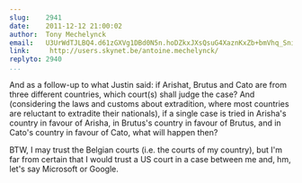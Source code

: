 ```yaml
---
slug:    2941
date:    2011-12-12 21:00:02
author:  Tony Mechelynck
email:   U3UrWdTJLBQ4.d61zGXVg1DBd0N5n.hoDZkxJXsQsuG4XaznKxZb+bmVhq_SniN0ERYw==
link:     http://users.skynet.be/antoine.mechelynck/
replyto: 2940
...
```


And as a follow-up to what Justin said: if Arishat, Brutus and Cato
are from three different countries, which court(s) shall judge the
case? And (considering the laws and customs about extradition, where
most countries are reluctant to extradite their nationals), if a
single case is tried in Arisha's country in favour of Arisha, in
Brutus's country in favour of Brutus, and in Cato's country in favour
of Cato, what will happen then?

BTW, I may trust the Belgian courts (i.e. the courts of my country),
but I'm far from certain that I would trust a US court in a case
between me and, hm, let's say Microsoft or Google.
